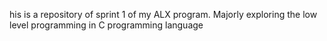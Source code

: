  his is a repository of sprint 1 of my ALX program. Majorly exploring the low level programming in C programming language 
